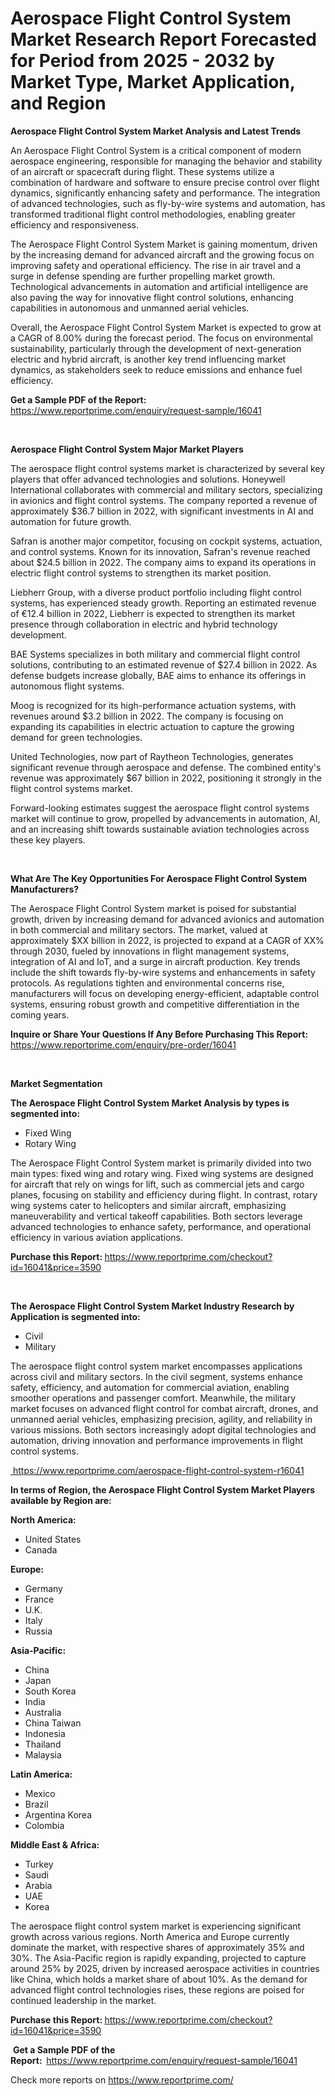 <p><h1>Aerospace Flight Control System Market Research Report Forecasted for Period from 2025 -  2032 by Market Type, Market Application, and Region</h1></p><p><strong>Aerospace Flight Control System Market Analysis and Latest Trends</strong></p>
<p><p>An Aerospace Flight Control System is a critical component of modern aerospace engineering, responsible for managing the behavior and stability of an aircraft or spacecraft during flight. These systems utilize a combination of hardware and software to ensure precise control over flight dynamics, significantly enhancing safety and performance. The integration of advanced technologies, such as fly-by-wire systems and automation, has transformed traditional flight control methodologies, enabling greater efficiency and responsiveness.</p><p>The Aerospace Flight Control System Market is gaining momentum, driven by the increasing demand for advanced aircraft and the growing focus on improving safety and operational efficiency. The rise in air travel and a surge in defense spending are further propelling market growth. Technological advancements in automation and artificial intelligence are also paving the way for innovative flight control solutions, enhancing capabilities in autonomous and unmanned aerial vehicles.</p><p>Overall, the Aerospace Flight Control System Market is expected to grow at a CAGR of 8.00% during the forecast period. The focus on environmental sustainability, particularly through the development of next-generation electric and hybrid aircraft, is another key trend influencing market dynamics, as stakeholders seek to reduce emissions and enhance fuel efficiency.</p></p>
<p><strong>Get a Sample PDF of the Report:&nbsp;</strong> <a href="https://www.reportprime.com/enquiry/request-sample/16041?utm_campaign=2455&utm_medium=2&utm_source=Github&utm_content=ia&utm_term=20032025&utm_id=aerospace-flight-control-system">https://www.reportprime.com/enquiry/request-sample/16041</a></p>
<p>&nbsp;</p>
<p><strong>Aerospace Flight Control System Major Market Players</strong></p>
<p><p>The aerospace flight control systems market is characterized by several key players that offer advanced technologies and solutions. Honeywell International collaborates with commercial and military sectors, specializing in avionics and flight control systems. The company reported a revenue of approximately $36.7 billion in 2022, with significant investments in AI and automation for future growth.</p><p>Safran is another major competitor, focusing on cockpit systems, actuation, and control systems. Known for its innovation, Safran's revenue reached about $24.5 billion in 2022. The company aims to expand its operations in electric flight control systems to strengthen its market position.</p><p>Liebherr Group, with a diverse product portfolio including flight control systems, has experienced steady growth. Reporting an estimated revenue of €12.4 billion in 2022, Liebherr is expected to strengthen its market presence through collaboration in electric and hybrid technology development.</p><p>BAE Systems specializes in both military and commercial flight control solutions, contributing to an estimated revenue of $27.4 billion in 2022. As defense budgets increase globally, BAE aims to enhance its offerings in autonomous flight systems.</p><p>Moog is recognized for its high-performance actuation systems, with revenues around $3.2 billion in 2022. The company is focusing on expanding its capabilities in electric actuation to capture the growing demand for green technologies.</p><p>United Technologies, now part of Raytheon Technologies, generates significant revenue through aerospace and defense. The combined entity's revenue was approximately $67 billion in 2022, positioning it strongly in the flight control systems market.</p><p>Forward-looking estimates suggest the aerospace flight control systems market will continue to grow, propelled by advancements in automation, AI, and an increasing shift towards sustainable aviation technologies across these key players.</p></p>
<p>&nbsp;</p>
<p><strong>What Are The Key Opportunities For Aerospace Flight Control System Manufacturers?</strong></p>
<p><p>The Aerospace Flight Control System market is poised for substantial growth, driven by increasing demand for advanced avionics and automation in both commercial and military sectors. The market, valued at approximately $XX billion in 2022, is projected to expand at a CAGR of XX% through 2030, fueled by innovations in flight management systems, integration of AI and IoT, and a surge in aircraft production. Key trends include the shift towards fly-by-wire systems and enhancements in safety protocols. As regulations tighten and environmental concerns rise, manufacturers will focus on developing energy-efficient, adaptable control systems, ensuring robust growth and competitive differentiation in the coming years.</p></p>
<p><strong>Inquire or Share Your Questions If Any Before Purchasing This Report:</strong> <a href="https://www.reportprime.com/enquiry/pre-order/16041?utm_campaign=2455&utm_medium=2&utm_source=Github&utm_content=ia&utm_term=20032025&utm_id=aerospace-flight-control-system">https://www.reportprime.com/enquiry/pre-order/16041</a></p>
<p>&nbsp;</p>
<p><strong>Market Segmentation</strong></p>
<p><strong>The Aerospace Flight Control System Market Analysis by types is segmented into:</strong></p>
<p><ul><li>Fixed Wing</li><li>Rotary Wing</li></ul></p>
<p><p>The Aerospace Flight Control System market is primarily divided into two main types: fixed wing and rotary wing. Fixed wing systems are designed for aircraft that rely on wings for lift, such as commercial jets and cargo planes, focusing on stability and efficiency during flight. In contrast, rotary wing systems cater to helicopters and similar aircraft, emphasizing maneuverability and vertical takeoff capabilities. Both sectors leverage advanced technologies to enhance safety, performance, and operational efficiency in various aviation applications.</p></p>
<p><strong>Purchase this Report:&nbsp;</strong><a href="https://www.reportprime.com/checkout?id=16041&price=3590&utm_campaign=2455&utm_medium=2&utm_source=Github&utm_content=ia&utm_term=20032025&utm_id=aerospace-flight-control-system">https://www.reportprime.com/checkout?id=16041&price=3590</a></p>
<p>&nbsp;</p>
<p><strong>The Aerospace Flight Control System Market Industry Research by Application is segmented into:</strong></p>
<p><ul><li>Civil</li><li>Military</li></ul></p>
<p><p>The aerospace flight control system market encompasses applications across civil and military sectors. In the civil segment, systems enhance safety, efficiency, and automation for commercial aviation, enabling smoother operations and passenger comfort. Meanwhile, the military market focuses on advanced flight control for combat aircraft, drones, and unmanned aerial vehicles, emphasizing precision, agility, and reliability in various missions. Both sectors increasingly adopt digital technologies and automation, driving innovation and performance improvements in flight control systems.</p></p>
<p><a href="https://www.reportprime.com/aerospace-flight-control-system-r16041?utm_campaign=2455&utm_medium=2&utm_source=Github&utm_content=ia&utm_term=20032025&utm_id=aerospace-flight-control-system">&nbsp;https://www.reportprime.com/aerospace-flight-control-system-r16041</a></p>
<p><strong>In terms of Region, the Aerospace Flight Control System Market Players available by Region are:</strong></p>
<p>
    <p> <strong> North America: </strong>
        <ul>
            <li>United States</li>
            <li>Canada</li>
        </ul>
        </p> 
    <p> <strong> Europe: </strong>
        <ul>
            <li>Germany</li>
            <li>France</li>
            <li>U.K.</li>
            <li>Italy</li>
            <li>Russia</li>
        </ul>
        </p> 
    <p> <strong> Asia-Pacific: </strong>
        <ul>
            <li>China</li>
            <li>Japan</li>
            <li>South Korea</li>
            <li>India</li>
            <li>Australia</li>
            <li>China Taiwan</li>
            <li>Indonesia</li>
            <li>Thailand</li>
            <li>Malaysia</li>
        </ul>
        </p> 
    <p> <strong> Latin America: </strong>
        <ul>
            <li>Mexico</li>
            <li>Brazil</li>
            <li>Argentina Korea</li>
            <li>Colombia</li>
        </ul>
        </p> 
    <p> <strong> Middle East & Africa: </strong>
        <ul>
            <li>Turkey</li>
            <li>Saudi</li>
            <li>Arabia</li>
            <li>UAE</li>
            <li>Korea</li>
        </ul>
    </p>
    </p>
<p><p>The aerospace flight control system market is experiencing significant growth across various regions. North America and Europe currently dominate the market, with respective shares of approximately 35% and 30%. The Asia-Pacific region is rapidly expanding, projected to capture around 25% by 2025, driven by increased aerospace activities in countries like China, which holds a market share of about 10%. As the demand for advanced flight control technologies rises, these regions are poised for continued leadership in the market.</p></p>
<p><strong>Purchase this Report: </strong><a href="https://www.reportprime.com/checkout?id=16041&price=3590&utm_campaign=2455&utm_medium=2&utm_source=Github&utm_content=ia&utm_term=20032025&utm_id=aerospace-flight-control-system">https://www.reportprime.com/checkout?id=16041&price=3590</a></p>
<p>&nbsp;<strong>Get a Sample PDF of the Report:&nbsp;&nbsp;</strong><a href="https://www.reportprime.com/enquiry/request-sample/16041?utm_campaign=2455&utm_medium=2&utm_source=Github&utm_content=ia&utm_term=20032025&utm_id=aerospace-flight-control-system">https://www.reportprime.com/enquiry/request-sample/16041</a></p>
<p><strong></strong></p>
<p>Check more reports on <a href="https://www.reportprime.com/?utm_campaign=2455&utm_medium=2&utm_source=Github&utm_content=ia&utm_term=20032025&utm_id=aerospace-flight-control-system">https://www.reportprime.com/</a></p>